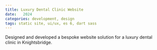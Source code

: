 ```yaml
---
title: Luxury Dental Clinic Website 
date:   2024
categories: development, design
tags: static site, ui/ux, es 6, dart sass
---
```


Designed and developed a bespoke website solution for a luxury dental clinic in Knightsbridge.



